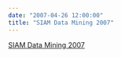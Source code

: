 ```yaml
---
date: "2007-04-26 12:00:00"
title: "SIAM Data Mining 2007"
---
```


[SIAM Data Mining 2007](/lemire/blog/2007/04-26-siam-data-mining-2007)


